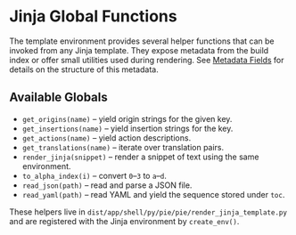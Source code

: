 # Jinja Global Functions

The template environment provides several helper functions that can be invoked
from any Jinja template. They expose metadata from the build index or offer
small utilities used during rendering. See [Metadata Fields](metadata-fields.md)
for details on the structure of this metadata.

## Available Globals

- `get_origins(name)` – yield origin strings for the given key.
- `get_insertions(name)` – yield insertion strings for the key.
- `get_actions(name)` – yield action descriptions.
- `get_translations(name)` – iterate over translation pairs.
- `render_jinja(snippet)` – render a snippet of text using the same environment.
- `to_alpha_index(i)` – convert `0`–`3` to `a`–`d`.
- `read_json(path)` – read and parse a JSON file.
- `read_yaml(path)` – read YAML and yield the sequence stored under `toc`.

These helpers live in `dist/app/shell/py/pie/pie/render_jinja_template.py` and are
registered with the Jinja environment by `create_env()`.

